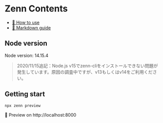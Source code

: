 # Zenn Contents

* [📘 How to use](https://zenn.dev/zenn/articles/zenn-cli-guide)
* [📘 Markdown guide](https://zenn.dev/zenn/articles/markdown-guide)
## Node version

Node version: 14.15.4

> 2020/11/15追記：Node.js v15でzenn-cliをインストールできない問題が発生しています。原因の調査中ですが、v13もしくはv14をご利用ください。

## Getting start

```sh
npx zenn preview
```

👀 Preview on http://localhost:8000
